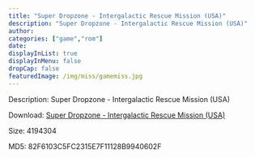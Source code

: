 ```yaml
---
title: "Super Dropzone - Intergalactic Rescue Mission (USA)"
description: "Super Dropzone - Intergalactic Rescue Mission (USA)"
author: 
categories: ["game","rom"]
date: 
displayInList: true
displayInMenu: false
dropCap: false
featuredImage: /img/miss/gamemiss.jpg
---
```


Description: Super Dropzone - Intergalactic Rescue Mission (USA)

Download: <a style="text-decoration:underline;" href="https://mega.nz/#!iHJAWYyJ!yE72Aqfx8agjWs9lalga0J630ODwOzMR3RVAFGQknuI" target = "_blank" rel = "nofollow" > Super Dropzone - Intergalactic Rescue Mission (USA)</a>

Size: 4194304

MD5: 82F6103C5FC2315E7F11128B9940602F

